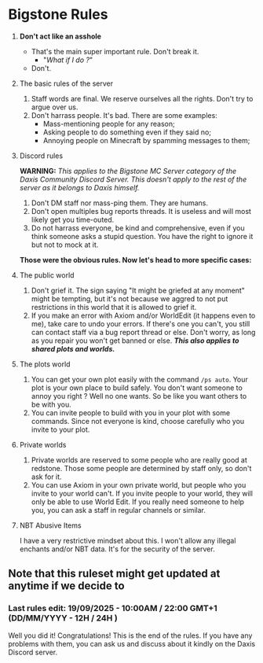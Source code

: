 # Bigstone Rules

1. **Don't act like an asshole**
   * That's the main super important rule. Don't break it.
     * "_What if I do ?_"
   * Don't.
2. The basic rules of the server
   1. Staff words are final. We reserve ourselves all the rights. Don't try to argue over us.
   2. Don't harrass people. It's bad. There are some examples:
      * Mass-mentioning people for any reason;
      * Asking people to do something even if they said no;
      * Annoying people on Minecraft by spamming messages to them;
3. Discord rules

   **WARNING:** _This applies to the Bigstone MC Server category of the Daxis Community Discord Server. This doesn't apply to the rest of the server as it belongs to Daxis himself._
   1. Don't DM staff nor mass-ping them. They are humans.
   2. Don't open multiples bug reports threads. It is useless and will most likely get you time-outed.
   3. Do not harrass everyone, be kind and comprehensive, even if you think someone asks a stupid question. You have the right to ignore it but not to mock at it.

   **Those were the obvious rules. Now let's head to more specific cases:**

4. The public world
   1. Don't grief it. The sign saying "It might be griefed at any moment" might be tempting, but it's not because we aggred to not put restrictions in this world that it is allowed to grief it.
   2. If you make an error with Axiom and/or WorldEdit (it happens even to me), take care to undo your errors. If there's one you can't, you still can contact staff via a bug report thread or else. Don't worry, as long as you repair you won't get banned or else. _**This also applies to shared plots and worlds.**_
5. The plots world
   1. You can get your own plot easily with the command `/ps auto`. Your plot is your own place to build safely. You don't want someone to annoy you right ? Well no one wants. So be like you want others to be with you.
   2. You can invite people to build with you in your plot with some commands. Since not everyone is kind, choose carefully who you invite to your plot.
6. Private worlds
   1. Private worlds are reserved to some people who are really good at redstone. Those some people are determined by staff only, so don't ask for it.
   2. You can use Axiom in your own private world, but people who you invite to your world can't. If you invite people to your world, they will only be able to use World Edit. If you really need someone to help you, you can ask a staff in regular channels or similar.
7. NBT Abusive Items

   I have a very restrictive mindset about this. I won't allow any illegal enchants and/or NBT data. It's for the security of the server.

## Note that this ruleset might get updated at anytime if we decide to

### Last rules edit: 19/09/2025 - 10:00AM / 22:00 GMT+1 (DD/MM/YYYY - 12H / 24H )

Well you did it! Congratulations! This is the end of the rules. If you have any problems with them, you can ask us and discuss about it kindly on the Daxis Discord server.
